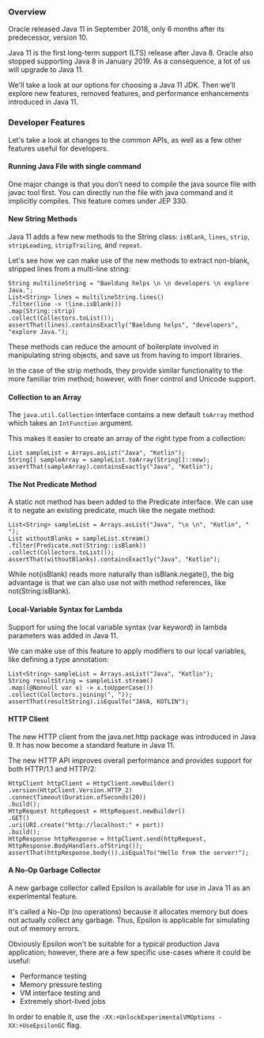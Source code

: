 ### Overview
Oracle released Java 11 in September 2018, only 6 months after its predecessor, version 10.

Java 11 is the first long-term support (LTS) release after Java 8. Oracle also stopped supporting Java 8 in January 2019. As a consequence, a lot of us will upgrade to Java 11.

We'll take a look at our options for choosing a Java 11 JDK. Then we'll explore new features, removed features, and performance enhancements introduced in Java 11.

### Developer Features
Let's take a look at changes to the common APIs, as well as a few other features useful for developers.

#### Running Java File with single command
One major change is that you don’t need to compile the java source file with javac tool first. You can directly run the file with java command and it implicitly compiles.
This feature comes under JEP 330.

#### New String Methods
Java 11 adds a few new methods to the String class: `isBlank`, `lines`, `strip`, `stripLeading`, `stripTrailing`, and `repeat`.

Let's see how we can make use of the new methods to extract non-blank, stripped lines from a multi-line string:
```
String multilineString = "Baeldung helps \n \n developers \n explore Java.";
List<String> lines = multilineString.lines()
.filter(line -> !line.isBlank())
.map(String::strip)
.collect(Collectors.toList());
assertThat(lines).containsExactly("Baeldung helps", "developers", "explore Java.");
```
These methods can reduce the amount of boilerplate involved in manipulating string objects, and save us from having to import libraries.

In the case of the strip methods, they provide similar functionality to the more familiar trim method; however, with finer control and Unicode support.

#### Collection to an Array
The `java.util.Collection` interface contains a new default `toArray` method which takes an `IntFunction` argument.

This makes it easier to create an array of the right type from a collection:
```
List sampleList = Arrays.asList("Java", "Kotlin");
String[] sampleArray = sampleList.toArray(String[]::new);
assertThat(sampleArray).containsExactly("Java", "Kotlin");
```

#### The Not Predicate Method
A static not method has been added to the Predicate interface. We can use it to negate an existing predicate, much like the negate method:
```
List<String> sampleList = Arrays.asList("Java", "\n \n", "Kotlin", " ");
List withoutBlanks = sampleList.stream()
.filter(Predicate.not(String::isBlank))
.collect(Collectors.toList());
assertThat(withoutBlanks).containsExactly("Java", "Kotlin");
```
While not(isBlank) reads more naturally than isBlank.negate(), the big advantage is that we can also use not with method references, like not(String:isBlank).

#### Local-Variable Syntax for Lambda
Support for using the local variable syntax (var keyword) in lambda parameters was added in Java 11.

We can make use of this feature to apply modifiers to our local variables, like defining a type annotation:
```
List<String> sampleList = Arrays.asList("Java", "Kotlin");
String resultString = sampleList.stream()
.map((@Nonnull var x) -> x.toUpperCase())
.collect(Collectors.joining(", "));
assertThat(resultString).isEqualTo("JAVA, KOTLIN");
```

#### HTTP Client
The new HTTP client from the java.net.http package was introduced in Java 9. It has now become a standard feature in Java 11.

The new HTTP API improves overall performance and provides support for both HTTP/1.1 and HTTP/2:
```
HttpClient httpClient = HttpClient.newBuilder()
.version(HttpClient.Version.HTTP_2)
.connectTimeout(Duration.ofSeconds(20))
.build();
HttpRequest httpRequest = HttpRequest.newBuilder()
.GET()
.uri(URI.create("http://localhost:" + port))
.build();
HttpResponse httpResponse = httpClient.send(httpRequest, HttpResponse.BodyHandlers.ofString());
assertThat(httpResponse.body()).isEqualTo("Hello from the server!");
```
#### A No-Op Garbage Collector
A new garbage collector called Epsilon is available for use in Java 11 as an experimental feature.

It's called a No-Op (no operations) because it allocates memory but does not actually collect any garbage. Thus, Epsilon is applicable for simulating out of memory errors.

Obviously Epsilon won't be suitable for a typical production Java application; however, there are a few specific use-cases where it could be useful:
* Performance testing
* Memory pressure testing
* VM interface testing and
* Extremely short-lived jobs

In order to enable it, use the `-XX:+UnlockExperimentalVMOptions -XX:+UseEpsilonGC` flag.
























